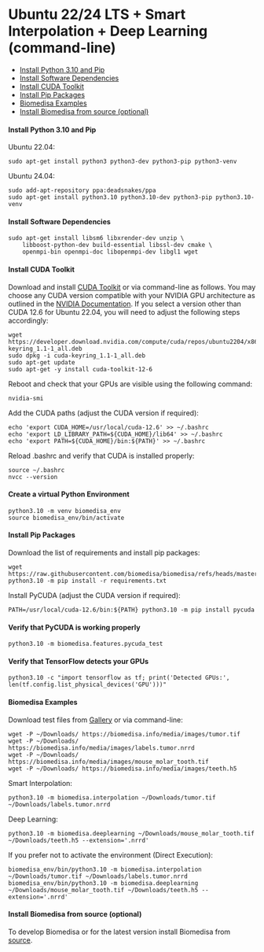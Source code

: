 # Ubuntu 22/24 LTS + Smart Interpolation + Deep Learning (command-line)

- [Install Python 3.10 and Pip](#install-python-and-pip)
- [Install Software Dependencies](#install-software-dependencies)
- [Install CUDA Toolkit](#install-cuda-toolkit)
- [Install Pip Packages](#install-pip-packages)
- [Biomedisa Examples](#biomedisa-examples)
- [Install Biomedisa from source (optional)](#install-biomedisa-from-source-optional)

#### Install Python 3.10 and Pip
Ubuntu 22.04:
```
sudo apt-get install python3 python3-dev python3-pip python3-venv
```
Ubuntu 24.04:
```
sudo add-apt-repository ppa:deadsnakes/ppa
sudo apt-get install python3.10 python3.10-dev python3-pip python3.10-venv
```

#### Install Software Dependencies
```
sudo apt-get install libsm6 libxrender-dev unzip \
    libboost-python-dev build-essential libssl-dev cmake \
    openmpi-bin openmpi-doc libopenmpi-dev libgl1 wget
```

#### Install CUDA Toolkit
Download and install [CUDA Toolkit](https://developer.nvidia.com/cuda-downloads) or via command-line as follows. You may choose any CUDA version compatible with your NVIDIA GPU architecture as outlined in the [NVIDIA Documentation](https://docs.nvidia.com/deeplearning/cudnn/latest/reference/support-matrix.html). If you select a version other than CUDA 12.6 for Ubuntu 22.04, you will need to adjust the following steps accordingly:
```
wget https://developer.download.nvidia.com/compute/cuda/repos/ubuntu2204/x86_64/cuda-keyring_1.1-1_all.deb
sudo dpkg -i cuda-keyring_1.1-1_all.deb
sudo apt-get update
sudo apt-get -y install cuda-toolkit-12-6
```
Reboot and check that your GPUs are visible using the following command:
```
nvidia-smi
```
Add the CUDA paths (adjust the CUDA version if required):
```
echo 'export CUDA_HOME=/usr/local/cuda-12.6' >> ~/.bashrc
echo 'export LD_LIBRARY_PATH=${CUDA_HOME}/lib64' >> ~/.bashrc
echo 'export PATH=${CUDA_HOME}/bin:${PATH}' >> ~/.bashrc
```
Reload .bashrc and verify that CUDA is installed properly:
```
source ~/.bashrc
nvcc --version
```

#### Create a virtual Python Environment
```
python3.10 -m venv biomedisa_env
source biomedisa_env/bin/activate
```

#### Install Pip Packages
Download the list of requirements and install pip packages:
```
wget https://raw.githubusercontent.com/biomedisa/biomedisa/refs/heads/master/requirements.txt
python3.10 -m pip install -r requirements.txt
```
Install PyCUDA (adjust the CUDA version if required):
```
PATH=/usr/local/cuda-12.6/bin:${PATH} python3.10 -m pip install pycuda
```

#### Verify that PyCUDA is working properly
```
python3.10 -m biomedisa.features.pycuda_test
```

#### Verify that TensorFlow detects your GPUs
```
python3.10 -c "import tensorflow as tf; print('Detected GPUs:', len(tf.config.list_physical_devices('GPU')))"
```

#### Biomedisa Examples
Download test files from [Gallery](https://biomedisa.info/gallery/) or via command-line:
```
wget -P ~/Downloads/ https://biomedisa.info/media/images/tumor.tif
wget -P ~/Downloads/ https://biomedisa.info/media/images/labels.tumor.nrrd
wget -P ~/Downloads/ https://biomedisa.info/media/images/mouse_molar_tooth.tif
wget -P ~/Downloads/ https://biomedisa.info/media/images/teeth.h5
```
Smart Interpolation:
```
python3.10 -m biomedisa.interpolation ~/Downloads/tumor.tif ~/Downloads/labels.tumor.nrrd
```
Deep Learning:
```
python3.10 -m biomedisa.deeplearning ~/Downloads/mouse_molar_tooth.tif ~/Downloads/teeth.h5 --extension='.nrrd'
```
If you prefer not to activate the environment (Direct Execution):
```
biomedisa_env/bin/python3.10 -m biomedisa.interpolation ~/Downloads/tumor.tif ~/Downloads/labels.tumor.nrrd
biomedisa_env/bin/python3.10 -m biomedisa.deeplearning ~/Downloads/mouse_molar_tooth.tif ~/Downloads/teeth.h5 --extension='.nrrd'
```

#### Install Biomedisa from source (optional)
To develop Biomedisa or for the latest version install Biomedisa from [source](https://github.com/biomedisa/biomedisa/blob/master/README/installation_from_source.md).

